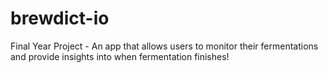 # brewdict-io
Final Year Project - An app that allows users to monitor their fermentations and provide insights into when fermentation finishes!
